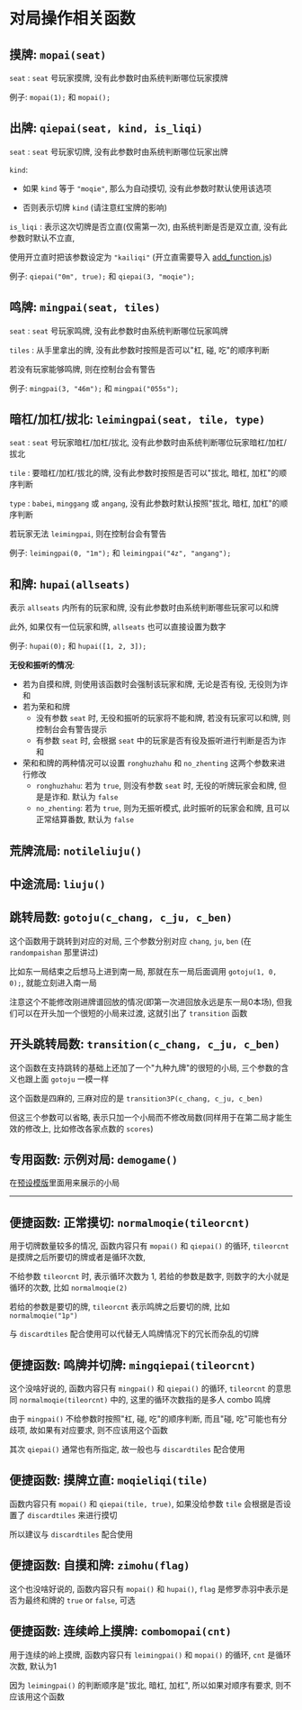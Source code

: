 # 对局操作相关函数

## 摸牌: `mopai(seat)`

`seat` : `seat` 号玩家摸牌, 没有此参数时由系统判断哪位玩家摸牌

例子: `mopai(1);` 和 `mopai();`

## 出牌: `qiepai(seat, kind, is_liqi)`

`seat` : `seat` 号玩家切牌, 没有此参数时由系统判断哪位玩家出牌

`kind`:

- 如果 `kind` 等于 `"moqie"`, 那么为自动摸切, 没有此参数时默认使用该选项

- 否则表示切牌 `kind` (请注意红宝牌的影响)

`is_liqi` : 表示这次切牌是否立直(仅需第一次), 由系统判断是否是双立直, 没有此参数时默认不立直, 

使用开立直时把该参数设定为 `"kailiqi"` (开立直需要导入 [add_function.js](../add_function.js))

例子: `qiepai("0m", true);` 和 `qiepai(3, "moqie");`

## 鸣牌: `mingpai(seat, tiles)`

`seat` : `seat` 号玩家鸣牌, 没有此参数时由系统判断哪位玩家鸣牌

`tiles` : 从手里拿出的牌, 没有此参数时按照是否可以"杠, 碰, 吃"的顺序判断

若没有玩家能够鸣牌, 则在控制台会有警告

例子: `mingpai(3, "46m");` 和 `mingpai("055s");`

## 暗杠/加杠/拔北: `leimingpai(seat, tile, type)`

`seat` : `seat` 号玩家暗杠/加杠/拔北, 没有此参数时由系统判断哪位玩家暗杠/加杠/拔北

`tile` : 要暗杠/加杠/拔北的牌, 没有此参数时按照是否可以"拔北, 暗杠, 加杠"的顺序判断

`type` : `babei`, `minggang` 或 `angang`, 没有此参数时默认按照"拔北, 暗杠, 加杠"的顺序判断

若玩家无法 `leimingpai`, 则在控制台会有警告

例子: `leimingpai(0, "1m");` 和 `leimingpai("4z", "angang");`

## 和牌: `hupai(allseats)`

表示 `allseats` 内所有的玩家和牌, 没有此参数时由系统判断哪些玩家可以和牌

此外, 如果仅有一位玩家和牌, `allseats` 也可以直接设置为数字

例子: `hupai(0);` 和 `hupai([1, 2, 3]);`

**无役和振听的情况**:

- 若为自摸和牌, 则使用该函数时会强制该玩家和牌, 无论是否有役, 无役则为诈和
- 若为荣和和牌
    - 没有参数 `seat` 时, 无役和振听的玩家将不能和牌, 若没有玩家可以和牌, 则控制台会有警告提示
    - 有参数 `seat` 时, 会根据 `seat` 中的玩家是否有役及振听进行判断是否为诈和
- 荣和和牌的两种情况可以设置 `ronghuzhahu` 和 `no_zhenting` 这两个参数来进行修改
    - `ronghuzhahu`: 若为 `true`, 则没有参数 `seat` 时, 无役的听牌玩家会和牌, 但是是诈和. 默认为 `false`
    - `no_zhenting`: 若为 `true`, 则为无振听模式, 此时振听的玩家会和牌, 且可以正常结算番数, 默认为 `false`

## 荒牌流局: `notileliuju()`

## 中途流局: `liuju()`

## 跳转局数: `gotoju(c_chang, c_ju, c_ben)`

这个函数用于跳转到对应的对局, 三个参数分别对应 `chang`, `ju`, `ben` (在 `randompaishan` 那里讲过)

比如东一局结束之后想马上进到南一局, 那就在东一局后面调用 `gotoju(1, 0, 0);`, 就能立刻进入南一局

注意这个不能修改刚进牌谱回放的情况(即第一次进回放永远是东一局0本场), 但我们可以在开头加一个很短的小局来过渡, 这就引出了
`transition` 函数

## 开头跳转局数: `transition(c_chang, c_ju, c_ben)`

这个函数在支持跳转的基础上还加了一个"九种九牌"的很短的小局, 三个参数的含义也跟上面 `gotoju` 一模一样

这个函数是四麻的, 三麻对应的是 `transition3P(c_chang, c_ju, c_ben)`

但这三个参数可以省略, 表示只加一个小局而不修改局数(同样用于在第二局才能生效的修改上, 比如修改各家点数的 `scores`)

## 专用函数: 示例对局: `demogame()`

在[预设模版](../products/预设模版)里面用来展示的小局

---

## 便捷函数: 正常摸切: `normalmoqie(tileorcnt)`

用于切牌数量较多的情况, 函数内容只有 `mopai()` 和 `qiepai()` 的循环, `tileorcnt` 是摸牌之后所要切的牌或者是循环次数,

不给参数 `tileorcnt` 时, 表示循环次数为 1, 若给的参数是数字, 则数字的大小就是循环的次数, 比如 `normalmoqie(2)`

若给的参数是要切的牌, `tileorcnt` 表示鸣牌之后要切的牌, 比如 `normalmoqie("1p")`

与 `discardtiles` 配合使用可以代替无人鸣牌情况下的冗长而杂乱的切牌

## 便捷函数: 鸣牌并切牌: `mingqiepai(tileorcnt)`

这个没啥好说的, 函数内容只有 `mingpai()` 和 `qiepai()` 的循环, `tileorcnt` 的意思同 `normalmoqie(tileorcnt)` 中的, 
这里的循环次数指的是多人 combo 鸣牌

由于 `mingpai()` 不给参数时按照"杠, 碰, 吃"的顺序判断, 而且"碰, 吃"可能也有分歧项, 故如果有对应要求, 则不应该用这个函数

其次 `qiepai()` 通常也有所指定, 故一般也与 `discardtiles` 配合使用

## 便捷函数: 摸牌立直: `moqieliqi(tile)`

函数内容只有 `mopai()` 和 `qiepai(tile, true)`, 如果没给参数 `tile` 会根据是否设置了 `discardtiles` 来进行摸切

所以建议与 `discardtiles` 配合使用

## 便捷函数: 自摸和牌: `zimohu(flag)`

这个也没啥好说的, 函数内容只有 `mopai()` 和 `hupai()`, `flag` 是修罗赤羽中表示是否为最终和牌的 `true` or `false`, 可选

## 便捷函数: 连续岭上摸牌: `combomopai(cnt)`

用于连续的岭上摸牌, 函数内容只有 `leimingpai()` 和 `mopai()` 的循环, `cnt` 是循环次数, 默认为1

因为 `leimingpai()` 的判断顺序是"拔北, 暗杠, 加杠", 所以如果对顺序有要求, 则不应该用这个函数

